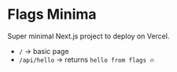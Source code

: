 # Flags Minima

Super minimal Next.js project to deploy on Vercel.


- `/` → basic page
- `/api/hello` → returns `hello from flags 🔥`
